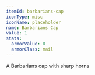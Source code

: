```yaml
---
itemId: barbarians-cap
iconType: misc
iconName: placeholder
name: Barbarians Cap
value: 1
stats:
  armorValue: 8
  armorClass: mail
---
```


A Barbarians cap with sharp horns
